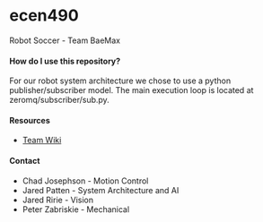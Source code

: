 # ecen490
Robot Soccer - Team BaeMax

#### How do I use this repository?
For our robot system architecture we chose to use a python publisher/subscriber model. The main execution loop is located at zeromq/subscriber/sub.py. 

#### Resources
* [Team Wiki](https://github.com/jar3dp/ecen490/wiki)

#### Contact
* Chad Josephson - Motion Control 
* Jared Patten - System Architecture and AI
* Jared Ririe - Vision
* Peter Zabriskie - Mechanical 
